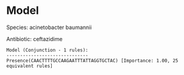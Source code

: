
# Model

Species: acinetobacter baumannii

Antibiotic: ceftazidime

```
Model (Conjunction - 1 rules):
------------------------------
Presence(CAACTTTTGCCAAGAATTTATTAGGTGCTAC) [Importance: 1.00, 25 equivalent rules]

```


